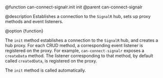 @function can-connect-signalr.init init
@parent can-connect-signalr

@description Establishes a connection to the `SignalR` hub, sets up proxy methods and event listeners.

@option {function}

The `init` method establishes a connection to the `SignalR` hub, and creates a hub proxy. For each CRUD method,
a corresponding event listener is registered on the proxy. For example, `can-connect-signalr` exposes a `createData`
method. The listener corresponding to that method, by default called `createdData`, is registered on the proxy.

The `init` method is called automatically.